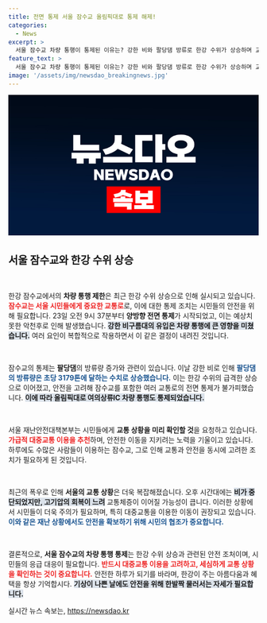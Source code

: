 ```yaml
---
title: 전면 통제 서울 잠수교 올림픽대로 통제 해제!
categories:
  - News
excerpt: >
  서울 잠수교 차량 통행이 통제된 이유는? 강한 비와 팔당댐 방류로 한강 수위가 상승하며 교통 혼잡이 우려되고 있습니다. 대중교통 이용을 권장하며 상황을 면밀히 살펴보세요!
feature_text: >
  서울 잠수교 차량 통행이 통제된 이유는? 강한 비와 팔당댐 방류로 한강 수위가 상승하며 교통 혼잡이 우려되고 있습니다. 대중교통 이용을 권장하며 상황을 면밀히 살펴보세요!
image: '/assets/img/newsdao_breakingnews.jpg'
---
```


<p><img src="/assets/img/newsdao_breakingnews.jpg" alt="bookingtag 속보" /></p>

<h2 data-ke-size="size26">서울 잠수교와 한강 수위 상승</h2>

<p data-ke-size="size16">&nbsp;</p>

<p>한강 잠수교에서의 <b>차량 통행 제한</b>은 최근 한강 수위 상승으로 인해 실시되고 있습니다. <b><span style="color: #ee2323;">잠수교는 서울 시민들에게 중요한 교통로</span></b>로, 이에 대한 통제 조치는 시민들의 안전을 위해 필요합니다. 23일 오전 9시 37분부터 <b>양방향 전면 통제</b>가 시작되었고, 이는 예상치 못한 악천후로 인해 발생했습니다. <b><span style="background-color: #21538527;">강한 비구름대의 유입은 차량 통행에 큰 영향을 미쳤습니다.</span></b> 여러 요인이 복합적으로 작용하면서 이 같은 결정이 내려진 것입니다.</p>

<p data-ke-size="size16">&nbsp;</p>

<p>잠수교의 통제는 <b>팔당댐</b>의 방류량 증가와 관련이 있습니다. 이날 강한 비로 인해 <b><span style="color: #1a5490;">팔당댐의 방류량은 초당 3179톤에 달하는 수치로 상승했습니다.</span></b> 이는 한강 수위의 급격한 상승으로 이어졌고, 안전을 고려해 잠수교를 포함한 여러 교통로의 전면 통제가 불가피했습니다. <b><span style="background-color: #21538527;">이에 따라 올림픽대로 여의상류IC 차량 통행도 통제되었습니다.</span></b></p>

<p data-ke-size="size16">&nbsp;</p>

<p>서울 재난안전대책본부는 시민들에게 <b>교통 상황을 미리 확인할 것</b>을 요청하고 있습니다. <b><span style="color: #ee2323;">가급적 대중교통 이용을 추천</span></b>하며, 안전한 이동을 지키려는 노력을 기울이고 있습니다. 하루에도 수많은 사람들이 이용하는 잠수교, 그로 인해 교통과 안전을 동시에 고려한 조치가 필요하게 된 것입니다.</p>

<p data-ke-size="size16">&nbsp;</p>

<p>최근의 폭우로 인해 <b>서울의 교통 상황</b>은 더욱 복잡해졌습니다. 오후 시간대에는 <b><span style="background-color: #21538527;">비가 중단되었지만, 고기압의 회복이 느려</span></b> 교통체증이 이어질 가능성이 큽니다. 이러한 상황에서 시민들이 더욱 주의가 필요하며, 특히 대중교통을 이용한 이동이 권장되고 있습니다. <b><span style="color: #1a5490;">이와 같은 재난 상황에서도 안전을 확보하기 위해 시민의 협조가 중요합니다.</span></b></p>

<p data-ke-size="size16">&nbsp;</p>

<p>결론적으로, <b>서울 잠수교의 차량 통행 통제</b>는 한강 수위 상승과 관련된 안전 조처이며, 시민들의 응급 대응이 필요합니다. <b><span style="color: #ee2323;">반드시 대중교통 이용을 고려하고, 세심하게 교통 상황을 확인하는 것이 중요합니다.</span></b> 안전한 하루가 되기를 바라며, 한강이 주는 아름다움과 혜택을 항상 기억합시다. <b><span style="background-color: #21538527;">기상이 나쁜 날에도 안전을 위해 한발짝 물러서는 자세가 필요합니다.</span></b></p>
실시간 뉴스 속보는, <a href="https://newsdao.kr" rel="dofollow">https://newsdao.kr</a>


